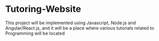 # Tutoring-Website
This project will be implemented using Javascript, Node.js and Angular/React.js, and it will be a place where various tutorials related to Programming will be located
